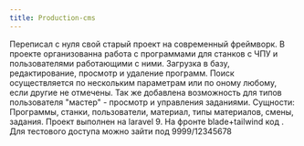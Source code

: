 ```yaml
---
title: Production-cms
---
```


Переписал с нуля свой старый проект на современный фреймворк. В проекте организованна работа с программами для станков с ЧПУ и пользователями работающими с ними. Загрузка в базу, редактирование, просмотр и удаление программ. Поиск осуществляется по нескольким параметрам или по оному любому, если другие не отмечены. Так же добавлена возможность для типов пользователя "мастер" - просмотр и управления заданиями. Сущности: Программы, станки, пользователи, материал, типы материалов, смены, задания. Проект выполнен на laravel 9. На фронте blade+tailwind код . Для тестового доступа можно зайти под 9999/12345678